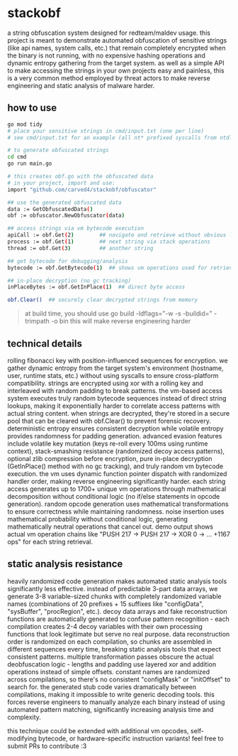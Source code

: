 # stackobf

a string obfuscation system designed for redteam/maldev usage. this project is meant to demonstrate automated obfuscation of sensitive strings (like api names, system calls, etc.) that remain completely encrypted when the binary is not running, with no expensive hashing operations and dynamic entropy gathering from the target system. as well as a simple API to make accessing the strings in your own projects easy and painless, this is a very common method employed by threat actors to make reverse engineering and static analysis of malware harder. 

## how to use

```bash
go mod tidy 
# place your sensitive strings in cmd/input.txt (one per line)
# see cmd/input.txt for an example (all nt* prefixed syscalls from ntdll)

# to generate obfuscated strings
cd cmd
go run main.go 

# this creates obf.go with the obfuscated data
# in your project, import and use:
import "github.com/carved4/stackobf/obfuscator"

## use the generated obfuscated data
data := GetObfuscatedData()
obf := obfuscator.NewObfuscator(data)

## access strings via vm bytecode execution
apiCall := obf.Get(2)        ## navigate and retrieve without obvious lookups
process := obf.Get(1)        ## next string via stack operations
thread := obf.Get(3)         ## another string

## get bytecode for debugging/analysis
bytecode := obf.GetBytecode(1)  ## shows vm operations used for retrieval

## in-place decryption (no gc tracking)
inPlaceBytes := obf.GetInPlace(1)  ## direct byte access

obf.Clear()  ## securely clear decrypted strings from memory
```

> at build time, you should use go build -ldflags="-w -s -buildid=" -trimpath -o bin
> this will make reverse engineering harder 

## technical details

rolling fibonacci key with position-influenced sequences for encryption. we gather dynamic entropy from the target system's environment (hostname, user, runtime stats, etc.) without using syscalls to ensure cross-platform compatibility. strings are encrypted using xor with a rolling key and interleaved with random padding to break patterns. the vm-based access system executes truly random bytecode sequences instead of direct string lookups, making it exponentially harder to correlate access patterns with actual string content. when strings are decrypted, they're stored in a secure pool that can be cleared with obf.Clear() to prevent forensic recovery. deterministic entropy ensures consistent decryption while volatile entropy provides randomness for padding generation. advanced evasion features include volatile key mutation (keys re-roll every 100ms using runtime context), stack-smashing resistance (randomized decoy access patterns), optional zlib compression before encryption, pure in-place decryption (GetInPlace() method with no gc tracking), and truly random vm bytecode execution. the vm uses dynamic function pointer dispatch with randomized handler order, making reverse engineering significantly harder. each string access generates up to 1700+ unique vm operations through mathematical decomposition without conditional logic (no if/else statements in opcode generation). random opcode generation uses mathematical transformations to ensure correctness while maintaining randomness. noise insertion uses mathematical probability without conditional logic, generating mathematically neutral operations that cancel out. demo output shows actual vm operation chains like "PUSH 217 -> PUSH 217 -> XOR 0 -> ... +1167 ops" for each string retrieval. 

## static analysis resistance

heavily randomized code generation makes automated static analysis tools significantly less effective. instead of predictable 3-part data arrays, we generate 3-8 variable-sized chunks with completely randomized variable names (combinations of 20 prefixes + 15 suffixes like "configData", "sysBuffer", "procRegion", etc.). decoy data arrays and fake reconstruction functions are automatically generated to confuse pattern recognition - each compilation creates 2-4 decoy variables with their own processing functions that look legitimate but serve no real purpose. data reconstruction order is randomized on each compilation, so chunks are assembled in different sequences every time, breaking static analysis tools that expect consistent patterns. multiple transformation passes obscure the actual deobfuscation logic - lengths and padding use layered xor and addition operations instead of simple offsets. constant names are randomized across compilations, so there's no consistent "configMask" or "initOffset" to search for. the generated stub code varies dramatically between compilations, making it impossible to write generic decoding tools. this forces reverse engineers to manually analyze each binary instead of using automated pattern matching, significantly increasing analysis time and complexity.

this technique could be extended with additional vm opcodes, self-modifying bytecode, or hardware-specific instruction variants! feel free to submit PRs to contribute :3
